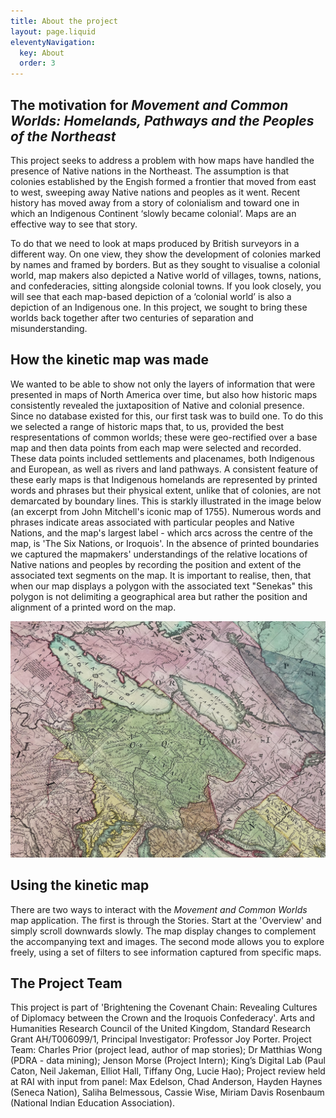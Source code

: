 ```yaml
---
title: About the project
layout: page.liquid
eleventyNavigation:
  key: About
  order: 3
---
```


## The motivation for *Movement and Common Worlds: Homelands, Pathways and the Peoples of the Northeast*

This project seeks to address a problem with how maps have handled the presence of Native nations in the Northeast. The assumption is that colonies established by the Engish formed a frontier that moved from east to west, sweeping away Native nations and peoples as it went. Recent history has moved away from a story of colonialism and toward one in which an Indigenous Continent ‘slowly became colonial’. Maps are an effective way to see that story.

To do that we need to look at maps produced by British surveyors in a different way. On one view, they show the development of colonies marked by names and framed by borders. But as they sought to visualise a colonial world, map makers also depicted a Native world of villages, towns, nations, and confederacies, sitting alongside colonial towns. If you look closely, you will see that each map-based depiction of a ‘colonial world’ is also a depiction of an Indigenous one. In this project, we sought to bring these worlds back together after two centuries of separation and misunderstanding.

## How the kinetic map was made
We wanted to be able to show not only the layers of information that were presented in maps of North America over time, but also how  historic maps consistently revealed the juxtaposition of Native and colonial presence. Since no database existed for this, our first task was to build one. To do this we selected a range of historic maps that, to us, provided the best respresentations of common worlds; these were geo-rectified over a base map and then data points from each map were selected and recorded. These data points included settlements and placenames, both Indigenous and European, as well as rivers and land pathways. A consistent feature of these early maps is that Indigenous homelands are represented by printed words and phrases but their physical extent, unlike that of colonies, are not demarcated by boundary lines. This is starkly illustrated in the image below (an excerpt from John Mitchell's iconic map of 1755). Numerous words and phrases indicate areas associated with particular peoples and Native Nations, and the map's largest label - which arcs across the centre of the map, is 'The Six Nations, or Iroquois'. In the absence of printed boundaries we captured the mapmakers' understandings of the relative locations of Native nations and peoples by recording the position and extent of the associated text segments on the map. It is important to realise, then, that when our map displays a polygon with the associated text "Senekas" this polygon is not delimiting a geographical area but rather the position and alignment of a printed word on the map.

![Detail from Mitchell 1755 map](../assets/img/about/image_for_about_page.jpg)

## Using the kinetic map
There are two ways to interact with the *Movement and Common Worlds* map application. The first is through the Stories. Start at the 'Overview' and simply scroll downwards slowly. The map display changes to complement the accompanying text and images. The second mode allows you to explore freely, using a set of filters to see information captured from specific maps. 

## The Project Team

This project is part of 'Brightening the Covenant Chain: Revealing Cultures of Diplomacy between the Crown and the Iroquois Confederacy'. Arts and Humanities Research Council of the United Kingdom, Standard Research Grant AH/T006099/1, Principal Investigator: Professor Joy Porter. Project Team: Charles Prior (project lead, author of map stories); Dr Matthias Wong (PDRA - data mining); Jenson Morse (Project Intern); King’s Digital Lab (Paul Caton, Neil Jakeman, Elliot Hall, Tiffany Ong, Lucie Hao); Project review held at RAI with input from panel: Max Edelson, Chad Anderson, Hayden Haynes (Seneca Nation), Saliha Belmessous, Cassie Wise, Miriam Davis Rosenbaum (National Indian Education Association).
